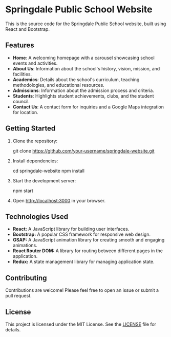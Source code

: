 # Springdale Public School Website

This is the source code for the Springdale Public School website, built using React and Bootstrap.

## Features

* **Home**: A welcoming homepage with a carousel showcasing school events and activities.
* **About Us**: Information about the school's history, vision, mission, and facilities.
* **Academics**: Details about the school's curriculum, teaching methodologies, and educational resources.
* **Admissions**: Information about the admission process and criteria.
* **Students**: Highlights student achievements, clubs, and the student council.
* **Contact Us**: A contact form for inquiries and a Google Maps integration for location.

## Getting Started

1. Clone the repository:
   
   git clone https://github.com/your-username/springdale-website.git
   

2. Install dependencies:
   
   cd springdale-website
   npm install


3. Start the development server:
   
   npm start
   

4. Open [http://localhost:3000](http://localhost:3000) in your browser.

## Technologies Used

* **React:** A JavaScript library for building user interfaces.
* **Bootstrap:** A popular CSS framework for responsive web design.
* **GSAP:** A JavaScript animation library for creating smooth and engaging animations.
* **React Router DOM:** A library for routing between different pages in the application.
* **Redux:** A state management library for managing application state.

## Contributing

Contributions are welcome! Please feel free to open an issue or submit a pull request.

## License

This project is licensed under the MIT License. See the [LICENSE](LICENSE) file for details.
